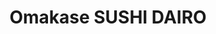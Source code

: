 ---
layout: place
title: "Omakase SUSHI DAIRO"
permalink: /new-york/new-york/omakase-sushi-dairo.html
stateAbbr: NY
stateName: New York
cityName: New York
seo:
  name: "Omakase SUSHI DAIRO"
  type: Restaurant
  links: https://omakasesushidairo.com/
description: "Omakase SUSHI DAIRO serves delicious sushi in New York, New York. Try fresh Japanese dishes for a great dining experience. Available for takeout, delivery, lunch, and dinner."
place_id: ChIJub3k-H9ZwokReqic2hvVbgE
photos:
  - name: >-
      places/ChIJub3k-H9ZwokReqic2hvVbgE/photos/AeeoHcImgf9LpC-cCjw4Nu4JW9Nyh8uz7ZaD9mPC5ep_kqUG48uboBSb4QMk1MmnLS3Pj4zWLs2ZQGWBcTEfGvAc4enFWFaflIldAzaI350LXsxQRij9yz35lgTEyXGOLiM-YIqvWJCQJYQ2afQoCo8pG43D19fYOevAAoybaJIt3057n0wEHa2HbcfYEOvzUlhVupUlgTBBENSXFpWs-gI8_6Xl352TTUDG7AHTjuXKyI529-tj5fOdL4QbNiDuKJWU8pDYLMa4N-JsijKjbpF4q_wJ3nvQ_mls2B-3HGNiSkouhg
    widthPx: 3024
    heightPx: 4032
    authorAttributions:
      - displayName: Omakase SUSHI DAIRO
        uri: https://maps.google.com/maps/contrib/117400791848514979572
        photoUri: >-
          https://lh3.googleusercontent.com/a/ACg8ocJ8t9FZyC38BYtNMPIk8ubWxLHG881eyi37-S3mMSRrwdycmg=s100-p-k-no-mo
    flagContentUri: >-
      https://www.google.com/local/imagery/report/?cb_client=maps_api_places.places_api&image_key=!1e10!2sAF1QipOXrQ3j3bHBuZqfvYikLajw7gyeHI9akaWa8D6S&hl=en-US
    googleMapsUri: >-
      https://www.google.com/maps/place//data=!3m4!1e2!3m2!1sAF1QipOXrQ3j3bHBuZqfvYikLajw7gyeHI9akaWa8D6S!2e10!4m2!3m1!1s0x89c2597ff8e4bdb9:0x16ed51bda9ca87a
  - name: >-
      places/ChIJub3k-H9ZwokReqic2hvVbgE/photos/AeeoHcLeeVIHWWoM9exB7arE0K_YmoBLRXDgocg-pHBE_-kQaUYszXeeAwbETACjlUL_m_wd7W36Jp-WH5HO0ACKWC3yRgXloRvtOMCI64mHN9Yt62_zMCgGopXWCleeQO623xL-BRGEJEwq_CILXwrZsHkgrtg_y55c-eciqQat3JKAYwAAxVVBEl5_zDJPkESaHc2VzvqH8bEUxfYG3DUNY1uhP-kbLmMvY0SkYeBrtBh-DDusVkdNWD8yR2cEr1AGz-2YL5vynniQBaFg6D3XwGuIRhT6HOiYb_AFTUMxC832CA
    widthPx: 3024
    heightPx: 4032
    authorAttributions:
      - displayName: Omakase SUSHI DAIRO
        uri: https://maps.google.com/maps/contrib/117400791848514979572
        photoUri: >-
          https://lh3.googleusercontent.com/a/ACg8ocJ8t9FZyC38BYtNMPIk8ubWxLHG881eyi37-S3mMSRrwdycmg=s100-p-k-no-mo
    flagContentUri: >-
      https://www.google.com/local/imagery/report/?cb_client=maps_api_places.places_api&image_key=!1e10!2sAF1QipPQoK_RjTpHtQRpNkBmnTWlFqqrow26TDTIHZFT&hl=en-US
    googleMapsUri: >-
      https://www.google.com/maps/place//data=!3m4!1e2!3m2!1sAF1QipPQoK_RjTpHtQRpNkBmnTWlFqqrow26TDTIHZFT!2e10!4m2!3m1!1s0x89c2597ff8e4bdb9:0x16ed51bda9ca87a
  - name: >-
      places/ChIJub3k-H9ZwokReqic2hvVbgE/photos/AeeoHcLQ0KWVAiUwV-QO1Syr6EKHppxaDy9FR2GDFwemDYPbnB9OTqgKE8WOlDJfO09uXpK3dzzOvSYq-QLJXQERZAwG7ZX_fYBsP4mvhFVFhgkZjkaavz1pjkWhlH9TWKKQkAVuknwGhaYYNbvIw9lbSSRZ7w0ildMSxmY0L5nihqFAe9do3jz9sUL_YCFu_o0uakZp3NZHt1HiyBS0wt7cvMijykDGplwnUIn4OtBuZ8YqTcEPNghZaW9UG_4f8p-BD3GgrPmG-UuK7Pu-8_yprs6uTn99EImdUAr3R_I8QqqiBIL1mjEom07Mz_P1fAdFaqYpx0ytnze_yiJMPFWj-XEa1NhFsTxDQTXH9aDRPPz8f2rtyOaglZeRofypmVL72g_noPrU48woI9Ia_7aR9GNKdDtMTIm5JFulfMIZw_Q4vQ
    widthPx: 4032
    heightPx: 3024
    authorAttributions:
      - displayName: Chester Brown
        uri: https://maps.google.com/maps/contrib/107441294567599632183
        photoUri: >-
          https://lh3.googleusercontent.com/a/ACg8ocI1FgMrmDg9CaLsW3nTqMvlGcQae852rGZPf13tNyKO8U31Og=s100-p-k-no-mo
    flagContentUri: >-
      https://www.google.com/local/imagery/report/?cb_client=maps_api_places.places_api&image_key=!1e10!2sCIHM0ogKEICAgICz7LmrIA&hl=en-US
    googleMapsUri: >-
      https://www.google.com/maps/place//data=!3m4!1e2!3m2!1sCIHM0ogKEICAgICz7LmrIA!2e10!4m2!3m1!1s0x89c2597ff8e4bdb9:0x16ed51bda9ca87a
  - name: >-
      places/ChIJub3k-H9ZwokReqic2hvVbgE/photos/AeeoHcKCBvY3ML0Jc3-jKr5rh2J0Od2hZ1kdvA9VEcHXzalmhsq3PBTjPk7F1iN6kEoPCVYWY8dCJ-YyGUu46nJ75v57sKX_1gyvIEY39tpDSFvVEAgTCoXM6xMgr3gjMg2ooJVC-Eo-hQyTZCPwYRb5Za4EcffD-N3giVgoyWd7ydRUsSuKsV5YZPwi5vu7oZv622lsSWMjtqAYaceqxLRyWhOXd5QJojZzi9upG8d_f5mRcVorGQTxAzbG18jACwJ2KSlYTpS-a3k5bU480YUgzlYbTyhr4LqMgzugIb2AQ6PhElKsvKInyIYZlXsZ_yZcryQdMFcAAWX1ncInR0-W5g-0Y77gaaharjkmAKQDXnh81bSPOTPCDV4qC8cKQv3QyrcuypQ-xpYnuJtX_5_3GpzcA-AAVkiYvKG0OZoWLFdI3A4n
    widthPx: 3614
    heightPx: 4800
    authorAttributions:
      - displayName: Libinski 0G
        uri: https://maps.google.com/maps/contrib/118441664754890020601
        photoUri: >-
          https://lh3.googleusercontent.com/a-/ALV-UjXdRsXvnnThXbi7WZN4gxyRQvFV7K46daA3fe18V2nE1s0A7sE=s100-p-k-no-mo
    flagContentUri: >-
      https://www.google.com/local/imagery/report/?cb_client=maps_api_places.places_api&image_key=!1e10!2sCIHM0ogKEICAgICX0oWnlgE&hl=en-US
    googleMapsUri: >-
      https://www.google.com/maps/place//data=!3m4!1e2!3m2!1sCIHM0ogKEICAgICX0oWnlgE!2e10!4m2!3m1!1s0x89c2597ff8e4bdb9:0x16ed51bda9ca87a
  - name: >-
      places/ChIJub3k-H9ZwokReqic2hvVbgE/photos/AeeoHcIh3t-UXchz7f8eu0jNlsCQR0ooU8rA-rrEBkF9y7SGZxDuY95IeSPrSKpfn5SYScWN6dEJh1xCh_9wDh6MDtjM32PI7ekb3aXz3EOUbyYXmbUwKiNkv_aAwWQzAPqY2x7Pld10tDkEqVhgEWG08sA-CsHOdnxUyOtRBvpJi6lGCM7cMENSkucW-mBpCd8P5lIZlQbYeV73FV4OCl0bXso6lOafBqLyt8B8orJbaWIyMZlGyj4JbrU44vx66D-VzAIzUweIcer-xytUPaoluzHGQCZMZpFEGcOcG5nf2MJ4lO5orN3GYp1QfXPBH1A-bK9s3By8k0qaMcCKSV88ie11HIcwLzkIGc_r_IrJ2G9fpVgHo1uJ2AYeIG_ld4ll95eFT9U-4T4URN6HFClmOMJhSa6LC-UOVftY6356Xc5IFA
    widthPx: 4032
    heightPx: 3024
    authorAttributions:
      - displayName: Molly Li
        uri: https://maps.google.com/maps/contrib/101484180163964863594
        photoUri: >-
          https://lh3.googleusercontent.com/a/ACg8ocJkrK88cNCJComLaXrPBu1nSoON151cocMqsNh8kA8pwBnGNw=s100-p-k-no-mo
    flagContentUri: >-
      https://www.google.com/local/imagery/report/?cb_client=maps_api_places.places_api&image_key=!1e10!2sCIHM0ogKEICAgICD6qvLSg&hl=en-US
    googleMapsUri: >-
      https://www.google.com/maps/place//data=!3m4!1e2!3m2!1sCIHM0ogKEICAgICD6qvLSg!2e10!4m2!3m1!1s0x89c2597ff8e4bdb9:0x16ed51bda9ca87a
  - name: >-
      places/ChIJub3k-H9ZwokReqic2hvVbgE/photos/AeeoHcLBeKpJuzyuY0CY0P3qSI0gEHwWhL1mdQV-UbFVLxwXXFxfQgK5SyUQDtpzPtFE9Cy3eFSGy8tZJVu_krPuPA1KAIJRrf2S9EHjzh04pk7qNuiCag7WVUGgPqlROr0xZJYHc0AMPEGNA2DCig6iFVZCx2BbtqMe0GpD1ngOC4MkkpBGcjNL5PwtTgfef3opJmeQDvlKGNUgy6De1FU_NQvPM2ti2QdnRjkAd2MTyrzu_UqIgPyx0fW7UFr1EPtcGDY8T5qsnv7OmTqupTK0x6ZWnfVJPj_gEQtY_85Nlc8Tdkp9HfA5WGH_nMz99boE8o16DJW3sKIj92w806Cft7J11Dbz7P06_M3JgtIxKRqS7hslk_7QMGNhlz5B7V1sclPGv0HoglaQ2WFSeL3IFOdPaCj-OoVgYhi2xDZ4FpU
    widthPx: 3614
    heightPx: 4800
    authorAttributions:
      - displayName: Libinski 0G
        uri: https://maps.google.com/maps/contrib/118441664754890020601
        photoUri: >-
          https://lh3.googleusercontent.com/a-/ALV-UjXdRsXvnnThXbi7WZN4gxyRQvFV7K46daA3fe18V2nE1s0A7sE=s100-p-k-no-mo
    flagContentUri: >-
      https://www.google.com/local/imagery/report/?cb_client=maps_api_places.places_api&image_key=!1e10!2sCIHM0ogKEICAgICX0oWnLg&hl=en-US
    googleMapsUri: >-
      https://www.google.com/maps/place//data=!3m4!1e2!3m2!1sCIHM0ogKEICAgICX0oWnLg!2e10!4m2!3m1!1s0x89c2597ff8e4bdb9:0x16ed51bda9ca87a
  - name: >-
      places/ChIJub3k-H9ZwokReqic2hvVbgE/photos/AeeoHcKYDYD_mJHUGK0ax8j1no_U9fydAD_EgrYN7de5Znh1ZkWIaEFDoZONcGBq874yOKDZk6vNxZ7DBsA-ZB8ukNtZ-MhJ0YHIcxBB4Rriq_Xly4QU3FDcCyqR3cISs-LmR5TNude-Mgye0J3U762TEmLdBGAJcASLITiCol54zLSGMR_6UovRpT_nyqs2eItiamuWNg6LW8rQOtNfouGfSJRlIV50Hl9-E9s98iICEhJc5OsndOmk5WhxSltTaXY6QBYd6PI3DlTn7jxc5aqU4GzWArzJtAGFGbtcxLsLN4mWdg
    widthPx: 2048
    heightPx: 1536
    authorAttributions:
      - displayName: Omakase SUSHI DAIRO
        uri: https://maps.google.com/maps/contrib/117400791848514979572
        photoUri: >-
          https://lh3.googleusercontent.com/a/ACg8ocJ8t9FZyC38BYtNMPIk8ubWxLHG881eyi37-S3mMSRrwdycmg=s100-p-k-no-mo
    flagContentUri: >-
      https://www.google.com/local/imagery/report/?cb_client=maps_api_places.places_api&image_key=!1e10!2sAF1QipNuijwvA4FXTWqgMBpSQ9fMTvLRp7-Bm7Db2rGD&hl=en-US
    googleMapsUri: >-
      https://www.google.com/maps/place//data=!3m4!1e2!3m2!1sAF1QipNuijwvA4FXTWqgMBpSQ9fMTvLRp7-Bm7Db2rGD!2e10!4m2!3m1!1s0x89c2597ff8e4bdb9:0x16ed51bda9ca87a
  - name: >-
      places/ChIJub3k-H9ZwokReqic2hvVbgE/photos/AeeoHcKSeikivkY8S5JdmQTRGtdetikazgrljK3DIT_52G6VZ9dycPyK8hYdM5-TW1ueqswe5S-M8rmJBQTZfiAKt91doW1prNmU5skxIxEa8I1ANcBPFxpKnV4H7Hfzz22FdGhRtVo6zMvkQhEWpeeSK9UK_O0jI-VfEcpeWMTVHkRGaaEWCCFOnaPJxMSgZV92OecGSwiX73eTnMT4UX2LTrjwJuWz-lp-QF21QbGKf46sfkRMDzvvKiVxFVFUvc6EqwzGg4XAfqGRdnrHrKe7PEqCD2cMJf1MVwxUUVMxaSUtKYzO4QO3gfIkfbvlOAt3LS2jB2NXeyx8eYfiWTSee4ixDuhahkpr3L9N7Cknl-N3jBQXtN-E4zRoeMccan7kTS-4wMLEDTrQLmSkD_8P5gZsudDb6KetnKasEkZxYl36ig
    widthPx: 3024
    heightPx: 4032
    authorAttributions:
      - displayName: A J
        uri: https://maps.google.com/maps/contrib/103297097610903481690
        photoUri: >-
          https://lh3.googleusercontent.com/a/ACg8ocIdeokeUWl1DUcyjZEJbb4OwN3xKE6xot0d9rd44PlCxwy5e5wo=s100-p-k-no-mo
    flagContentUri: >-
      https://www.google.com/local/imagery/report/?cb_client=maps_api_places.places_api&image_key=!1e10!2sCIHM0ogKEICAgID3udyOfA&hl=en-US
    googleMapsUri: >-
      https://www.google.com/maps/place//data=!3m4!1e2!3m2!1sCIHM0ogKEICAgID3udyOfA!2e10!4m2!3m1!1s0x89c2597ff8e4bdb9:0x16ed51bda9ca87a
  - name: >-
      places/ChIJub3k-H9ZwokReqic2hvVbgE/photos/AeeoHcKSXCVoXo_kagLrrnLozxGFu8VMNn-BT6-lDhePwX5HI3MLROpMmR57tYjilhoVNXqr0aEs_r3F7hJT6C7NXiJB8SVfd-C1dzBmpk07Y9BmROI6fYGkGp9_fFJsB_P_54sxd26jXMYZdAh-2N_dvgjU2IFGBoyswlBNuRUQFZqigDoX6QRonuPXyH813zvWN8ujYXiB0e0HPM54YkNmrwyjRj8DLL1x4T9sbfD4UUiP0ki1WPEyR-pm8zm8DHPBNRr33EPGtsTazv1pgnhuyohbhuO6G30BkvQmlLzStopqO6PmRHwbwRd4N5U_vXDIxyMi83ILs8dOkP1Tt5SpC7purbdNgUtq-5X6qE5mXJOKzyvT0ZVM3OnQBPrrA6op1tX3WqJKS_RDrBtk_rsSeoAJNT0TEpnAW2YzPN4OZiGsVAY
    widthPx: 3024
    heightPx: 4032
    authorAttributions:
      - displayName: A J
        uri: https://maps.google.com/maps/contrib/103297097610903481690
        photoUri: >-
          https://lh3.googleusercontent.com/a/ACg8ocIdeokeUWl1DUcyjZEJbb4OwN3xKE6xot0d9rd44PlCxwy5e5wo=s100-p-k-no-mo
    flagContentUri: >-
      https://www.google.com/local/imagery/report/?cb_client=maps_api_places.places_api&image_key=!1e10!2sCIHM0ogKEICAgID3udyO_AE&hl=en-US
    googleMapsUri: >-
      https://www.google.com/maps/place//data=!3m4!1e2!3m2!1sCIHM0ogKEICAgID3udyO_AE!2e10!4m2!3m1!1s0x89c2597ff8e4bdb9:0x16ed51bda9ca87a
  - name: >-
      places/ChIJub3k-H9ZwokReqic2hvVbgE/photos/AeeoHcIHq_5vN_zr06CpBYMfe6v02_e6DT3D9QqEeWNn6GRRtztTB0lOOVNU-elhQTGOYUjxA37pI93ZL5S3t-PBckYJ6ZbCSr-BrbojekXd6MFdX6_XVnxZ9Jl2aRN8aktcbGep9ckveHCxFioHJOoxSFdqfTIL10HsmnVY8TqoHNQx7v0Gg60n8g2cAiXJf9ZxHN-NNRSHZ-CtH-fHBp-L1CjiUTDPTThDGSfcv7DX1JHv_jvwEN96lkjtrW0QNmKqjge4dc4qD8absKp6JM5wqEpfSiJbKHAwl9ZZecgRrN8OlvayWLp0rwBeGGDp4-xciXSI_jT-21xTHyKeawAbBGIGWDbk3l2YuUoRdapMslCOzetixT75QhOq89Wtd1vF1dSMSGp6FyoJ_0eo7yWMJsvlkDDzSsmgOXoKFOSG6lo
    widthPx: 4032
    heightPx: 3024
    authorAttributions:
      - displayName: Adam Goulburn
        uri: https://maps.google.com/maps/contrib/115967061969964165477
        photoUri: >-
          https://lh3.googleusercontent.com/a/ACg8ocKMOO0YKgW2zzLkgDJVWTdi1TY_ECMN7R659bCvnrpxtOJw=s100-p-k-no-mo
    flagContentUri: >-
      https://www.google.com/local/imagery/report/?cb_client=maps_api_places.places_api&image_key=!1e10!2sCIHM0ogKEICAgIDB-ufwUw&hl=en-US
    googleMapsUri: >-
      https://www.google.com/maps/place//data=!3m4!1e2!3m2!1sCIHM0ogKEICAgIDB-ufwUw!2e10!4m2!3m1!1s0x89c2597ff8e4bdb9:0x16ed51bda9ca87a
address: 208 3rd Ave, New York, NY 10003, USA
street: 208 3rd Ave
city: New York
state: NY
zip: '10003'
country: USA
neighborhood: null
latitude: '40.736025'
longitude: '-73.985435'
accessibility_options:
  wheelchairAccessibleParking: false
  wheelchairAccessibleSeating: true
business_status: OPERATIONAL
name: Omakase SUSHI DAIRO
google_maps_links:
  directionsUri: >-
    https://www.google.com/maps/dir//''/data=!4m7!4m6!1m1!4e2!1m2!1m1!1s0x89c2597ff8e4bdb9:0x16ed51bda9ca87a!3e0
  placeUri: https://maps.google.com/?cid=103254157084633210
  writeAReviewUri: >-
    https://www.google.com/maps/place//data=!4m3!3m2!1s0x89c2597ff8e4bdb9:0x16ed51bda9ca87a!12e1
  reviewsUri: >-
    https://www.google.com/maps/place//data=!4m4!3m3!1s0x89c2597ff8e4bdb9:0x16ed51bda9ca87a!9m1!1b1
  photosUri: >-
    https://www.google.com/maps/place//data=!4m3!3m2!1s0x89c2597ff8e4bdb9:0x16ed51bda9ca87a!10e5
primary_type: Sushi Restaurant
opening_hours:
  regular: null
  current: null
secondary_opening_hours:
  regular:
    weekdayDescriptions: null
    type: null
  current:
    weekdayDescriptions: null
    type: null
phone: (212) 529-4193
price_level: null
price_range: $50 &ndash; $100
rating: '4.8'
rating_count: 263
website: https://omakasesushidairo.com/
reviews:
  - name: >-
      places/ChIJub3k-H9ZwokReqic2hvVbgE/reviews/ChZDSUhNMG9nS0VJQ0FnSURQZ2VmN0FREAE
    relativePublishTimeDescription: 4 months ago
    rating: 2
    text:
      text: >-
        The worst Omakase I’ve ever had in my life.


        We went with the sushi dinner set for $160. The first course was miso
        soup, which I usually love, but this one was about three times saltier.
        The first appetizer tasted like canned tuna cat food. The sashimi was
        objectively mid one after the other. The best part was the uni, the uni
        was incredible. The hand roll was disappointing.


        The green tea ice cream was great, and I doubt they made that in house.


        there are so many good Omakase places in the city and I really regret
        coming to this one.
      languageCode: en
    originalText:
      text: >-
        The worst Omakase I’ve ever had in my life.


        We went with the sushi dinner set for $160. The first course was miso
        soup, which I usually love, but this one was about three times saltier.
        The first appetizer tasted like canned tuna cat food. The sashimi was
        objectively mid one after the other. The best part was the uni, the uni
        was incredible. The hand roll was disappointing.


        The green tea ice cream was great, and I doubt they made that in house.


        there are so many good Omakase places in the city and I really regret
        coming to this one.
      languageCode: en
    authorAttribution:
      displayName: Wenlan
      uri: https://www.google.com/maps/contrib/102379664536376980876/reviews
      photoUri: >-
        https://lh3.googleusercontent.com/a-/ALV-UjWavlBVKQ2xsafcN7a8DPRmcsyFN66H1IPqnP1A88uNCrrsZIG_=s128-c0x00000000-cc-rp-mo-ba6
    publishTime: '2024-12-02T23:06:41.792849Z'
    flagContentUri: >-
      https://www.google.com/local/review/rap/report?postId=ChZDSUhNMG9nS0VJQ0FnSURQZ2VmN0FREAE&d=17924085&t=1
    googleMapsUri: >-
      https://www.google.com/maps/reviews/data=!4m6!14m5!1m4!2m3!1sChZDSUhNMG9nS0VJQ0FnSURQZ2VmN0FREAE!2m1!1s0x89c2597ff8e4bdb9:0x16ed51bda9ca87a
  - name: >-
      places/ChIJub3k-H9ZwokReqic2hvVbgE/reviews/ChZDSUhNMG9nS0VJQ0FnSUQzdWR5T1hBEAE
    relativePublishTimeDescription: 4 months ago
    rating: 3
    text:
      text: >-
        I was excited to try a new omakase place in the area and I had a friend
        in town who also enjoys omakase, however the experience was just
        mediocre. I really enjoy small plates as part of the omakase experience
        but some of the flavor combinations missed the mark for me.  The fish
        itself was good and fresh so I think next time I would just go a la cart
        and order the sushi platters.
      languageCode: en
    originalText:
      text: >-
        I was excited to try a new omakase place in the area and I had a friend
        in town who also enjoys omakase, however the experience was just
        mediocre. I really enjoy small plates as part of the omakase experience
        but some of the flavor combinations missed the mark for me.  The fish
        itself was good and fresh so I think next time I would just go a la cart
        and order the sushi platters.
      languageCode: en
    authorAttribution:
      displayName: A J
      uri: https://www.google.com/maps/contrib/103297097610903481690/reviews
      photoUri: >-
        https://lh3.googleusercontent.com/a/ACg8ocIdeokeUWl1DUcyjZEJbb4OwN3xKE6xot0d9rd44PlCxwy5e5wo=s128-c0x00000000-cc-rp-mo-ba3
    publishTime: '2024-11-16T16:40:17.317657Z'
    flagContentUri: >-
      https://www.google.com/local/review/rap/report?postId=ChZDSUhNMG9nS0VJQ0FnSUQzdWR5T1hBEAE&d=17924085&t=1
    googleMapsUri: >-
      https://www.google.com/maps/reviews/data=!4m6!14m5!1m4!2m3!1sChZDSUhNMG9nS0VJQ0FnSUQzdWR5T1hBEAE!2m1!1s0x89c2597ff8e4bdb9:0x16ed51bda9ca87a
  - name: >-
      places/ChIJub3k-H9ZwokReqic2hvVbgE/reviews/ChZDSUhNMG9nS0VJQ0FnSUR2a05EMFJ3EAE
    relativePublishTimeDescription: 3 months ago
    rating: 5
    text:
      text: >-
        If you like Japanese food this it a must try. Small bright location and
        the sashimi amazing. I’m using it as a business lunch spot because the
        food is excellent and it’s close to Union Square.
      languageCode: en
    originalText:
      text: >-
        If you like Japanese food this it a must try. Small bright location and
        the sashimi amazing. I’m using it as a business lunch spot because the
        food is excellent and it’s close to Union Square.
      languageCode: en
    authorAttribution:
      displayName: AnaTracey Hawkins
      uri: https://www.google.com/maps/contrib/105059234726337568877/reviews
      photoUri: >-
        https://lh3.googleusercontent.com/a/ACg8ocLKYqg6t9yMYQdMfBSUMunhIoCip9MBBlWpDJ47LQWoy7drFg=s128-c0x00000000-cc-rp-mo-ba3
    publishTime: '2024-12-16T17:53:13.659896Z'
    flagContentUri: >-
      https://www.google.com/local/review/rap/report?postId=ChZDSUhNMG9nS0VJQ0FnSUR2a05EMFJ3EAE&d=17924085&t=1
    googleMapsUri: >-
      https://www.google.com/maps/reviews/data=!4m6!14m5!1m4!2m3!1sChZDSUhNMG9nS0VJQ0FnSUR2a05EMFJ3EAE!2m1!1s0x89c2597ff8e4bdb9:0x16ed51bda9ca87a
  - name: >-
      places/ChIJub3k-H9ZwokReqic2hvVbgE/reviews/ChZDSUhNMG9nS0VJQ0FnTUNnMHJLTWZREAE
    relativePublishTimeDescription: a month ago
    rating: 2
    text:
      text: >-
        I'm surprised that this place has such a high rating. I agree with other
        reviews that the food was overall not good. The appetizer for the
        Omakase included over-boiled shrimp with butter on it, and shredded
        imitation crab. Far from a sophisticated presentation of high quality
        fish that I expect while paying for a 140 per person Omakase. The sushi
        itself was also mediocre at best. Try somewhere else, I say.
      languageCode: en
    originalText:
      text: >-
        I'm surprised that this place has such a high rating. I agree with other
        reviews that the food was overall not good. The appetizer for the
        Omakase included over-boiled shrimp with butter on it, and shredded
        imitation crab. Far from a sophisticated presentation of high quality
        fish that I expect while paying for a 140 per person Omakase. The sushi
        itself was also mediocre at best. Try somewhere else, I say.
      languageCode: en
    authorAttribution:
      displayName: Charles Bradley
      uri: https://www.google.com/maps/contrib/116146354978616849661/reviews
      photoUri: >-
        https://lh3.googleusercontent.com/a/ACg8ocJv_WY7MFkZQ06-mDuDH14-qyt2-Ffrd2iHnOAYRUJbbxidBppg=s128-c0x00000000-cc-rp-mo
    publishTime: '2025-02-15T15:29:06.046205Z'
    flagContentUri: >-
      https://www.google.com/local/review/rap/report?postId=ChZDSUhNMG9nS0VJQ0FnTUNnMHJLTWZREAE&d=17924085&t=1
    googleMapsUri: >-
      https://www.google.com/maps/reviews/data=!4m6!14m5!1m4!2m3!1sChZDSUhNMG9nS0VJQ0FnTUNnMHJLTWZREAE!2m1!1s0x89c2597ff8e4bdb9:0x16ed51bda9ca87a
  - name: >-
      places/ChIJub3k-H9ZwokReqic2hvVbgE/reviews/ChdDSUhNMG9nS0VJQ0FnSUN4MktpRXlnRRAB
    relativePublishTimeDescription: a year ago
    rating: 5
    text:
      text: >-
        We did the Omakase meal and it was superb. The fishes were different and
        tasted great with no dip. The appetizers were great and unique as well.
        And that brown sugar ice cream! A must get if you love bubble tea. It’s
        so creamy. Great way for us to end our last day at NYC.
      languageCode: en
    originalText:
      text: >-
        We did the Omakase meal and it was superb. The fishes were different and
        tasted great with no dip. The appetizers were great and unique as well.
        And that brown sugar ice cream! A must get if you love bubble tea. It’s
        so creamy. Great way for us to end our last day at NYC.
      languageCode: en
    authorAttribution:
      displayName: Kristina Bolt
      uri: https://www.google.com/maps/contrib/105672747271200871834/reviews
      photoUri: >-
        https://lh3.googleusercontent.com/a-/ALV-UjWCpqGMLawNSRA70LWwPeKUcFqzx-Z1x3d1Yp3UgmrBZpwSIUmrRQ=s128-c0x00000000-cc-rp-mo-ba5
    publishTime: '2023-05-10T01:08:17.282123Z'
    flagContentUri: >-
      https://www.google.com/local/review/rap/report?postId=ChdDSUhNMG9nS0VJQ0FnSUN4MktpRXlnRRAB&d=17924085&t=1
    googleMapsUri: >-
      https://www.google.com/maps/reviews/data=!4m6!14m5!1m4!2m3!1sChdDSUhNMG9nS0VJQ0FnSUN4MktpRXlnRRAB!2m1!1s0x89c2597ff8e4bdb9:0x16ed51bda9ca87a
parking_options: null
payment_options:
  acceptsCreditCards: true
  acceptsDebitCards: true
  acceptsCashOnly: false
  acceptsNfc: true
allow_dogs: null
curbside_pickup: null
delivery: true
dine_in: true
good_for_children: false
good_for_groups: null
good_for_sports: false
live_music: false
menu_for_children: false
outdoor_seating: null
reservable: true
restroom: true
serves_beer: true
serves_breakfast: null
serves_brunch: null
serves_cocktails: null
serves_coffee: true
serves_dinner: true
serves_dessert: true
serves_lunch: true
serves_vegetarian_food: null
serves_wine: true
takeout: true
summary: null

---